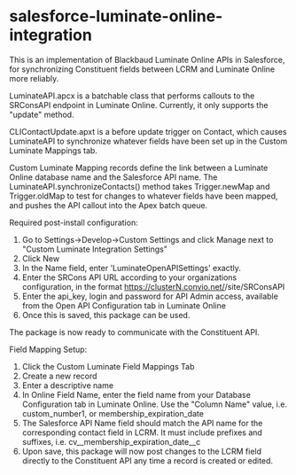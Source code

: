 # salesforce-luminate-online-integration
This is an implementation of Blackbaud Luminate Online APIs in Salesforce, for synchronizing Constituent fields between LCRM and Luminate Online more reliably.

LuminateAPI.apcx is a batchable class that performs callouts to the SRConsAPI endpoint in Luminate Online. Currently, it only supports the "update" method.

CLIContactUpdate.apxt is a before update trigger on Contact, which causes LuminateAPI to synchronize whatever fields have been set up in the Custom Luminate Mappings tab.

Custom Luminate Mapping records define the link between a Luminate Online database name and the Salesforce API name. The LuminateAPI.synchronizeContacts() method takes Trigger.newMap and Trigger.oldMap to test for changes to whatever fields have been mapped, and pushes the API callout into the Apex batch queue.

Required post-install configuration:
 1. Go to Settings->Develop->Custom Settings and click Manage next to "Custom Luminate Integration Settings"
 2. Click New
 3. In the Name field, enter 'LuminateOpenAPISettings' exactly.
 4. Enter the SRCons API URL according to your organizations configuration, in the format https://clusterN.convio.net/<orgname>/site/SRConsAPI
 5. Enter the api_key, login and password for API Admin access, available from the Open API Configuration tab in Luminate Online
 6. Once this is saved, this package can be used.
 
The package is now ready to communicate with the Constituent API. 

Field Mapping Setup:
 1. Click the Custom Luminate Field Mappings Tab
 2. Create a new record
 3. Enter a descriptive name
 4. In Online Field Name, enter the field name from your Database Configuration tab in Luminate Online. Use the "Column Name" value, i.e. custom_number1, or membership_expiration_date
 5. The Salesforce API Name field should match the API name for the corresponding contact field in LCRM. It must include prefixes and suffixes, i.e. cv__membership_expiration_date__c
 6. Upon save, this package will now post changes to the LCRM field directly to the Constituent API any time a record is created or edited.
